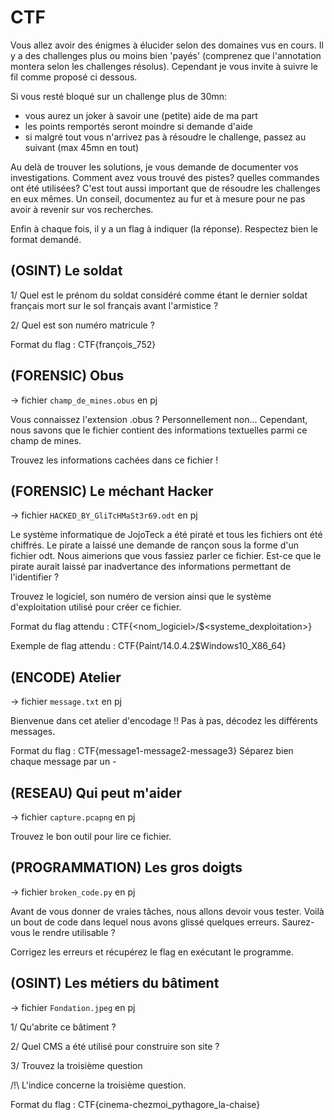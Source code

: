 # CTF

Vous allez avoir des énigmes à élucider selon des domaines vus en cours. Il y a des challenges plus ou moins bien 'payés' (comprenez que l'annotation montera selon les challenges résolus). Cependant je vous invite à suivre le fil comme proposé ci dessous. 

Si vous resté bloqué sur un challenge plus de 30mn:

* vous aurez un joker à savoir une (petite) aide de ma part
* les points remportés seront moindre si demande d'aide
* si malgré tout vous n'arrivez pas à résoudre le challenge, passez au suivant (max 45mn en tout)

Au delà de trouver les solutions, je vous demande de documenter vos investigations. Comment avez vous trouvé des pistes? quelles commandes ont été utilisées? C'est tout aussi important que de résoudre les challenges en eux mêmes. Un conseil, documentez au fur et à mesure pour ne pas avoir à revenir sur vos recherches.

Enfin à chaque fois, il y a un flag à indiquer (la réponse). Respectez bien le format demandé.


## (OSINT) Le soldat

1/ Quel est le prénom du soldat considéré comme étant le dernier soldat français mort sur le sol français avant l'armistice ?

2/ Quel est son numéro matricule ?

Format du flag : CTF{françois_752}

## (FORENSIC) Obus

-> fichier `champ_de_mines.obus` en pj 

Vous connaissez l'extension .obus ? Personnellement non... Cependant, nous savons que le fichier contient des informations textuelles parmi ce champ de mines.

Trouvez les informations cachées dans ce fichier !

## (FORENSIC) Le méchant Hacker

-> fichier `HACKED_BY_GliTcHMaSt3r69.odt` en pj

Le système informatique de JojoTeck a été piraté et tous les fichiers ont été chiffrés. Le pirate a laissé une demande de rançon sous la forme d'un fichier odt. Nous aimerions que vous fassiez parler ce fichier. Est-ce que le pirate aurait laissé par inadvertance des informations permettant de l'identifier ?

Trouvez le logiciel, son numéro de version ainsi que le système d'exploitation utilisé pour créer ce fichier.

Format du flag attendu : CTF{<nom_logiciel>/$<systeme_dexploitation>}

Exemple de flag attendu : CTF{Paint/14.0.4.2$Windows10_X86_64}

## (ENCODE) Atelier

-> fichier `message.txt` en pj

Bienvenue dans cet atelier d'encodage !! Pas à pas, décodez les différents messages.

Format du flag : CTF{message1-message2-message3} Séparez bien chaque message par un -

## (RESEAU) Qui peut m'aider

-> fichier `capture.pcapng` en pj

Trouvez le bon outil pour lire ce fichier.

## (PROGRAMMATION) Les gros doigts

-> fichier `broken_code.py` en pj

Avant de vous donner de vraies tâches, nous allons devoir vous tester. Voilà un bout de code dans lequel nous avons glissé quelques erreurs. Saurez-vous le rendre utilisable ?

Corrigez les erreurs et récupérez le flag en exécutant le programme.

## (OSINT) Les métiers du bâtiment

-> fichier `Fondation.jpeg` en pj

1/ Qu'abrite ce bâtiment ?

2/ Quel CMS a été utilisé pour construire son site ?

3/ Trouvez la troisième question

/!\ L'indice concerne la troisième question.

Format du flag : CTF{cinema-chezmoi_pythagore_la-chaise}
